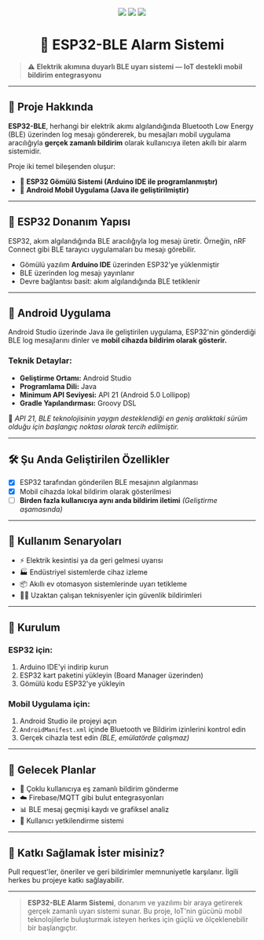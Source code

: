 <p align="center">
  <img src="https://img.shields.io/badge/platform-ESP32-blue" />
  <img src="https://img.shields.io/badge/mobile-Java-green" />
  <img src="https://img.shields.io/badge/status-Developing-yellow" />
</p>

<h1 align="center">📡 ESP32-BLE Alarm Sistemi</h1>

> ⚠️ **Elektrik akımına duyarlı BLE uyarı sistemi — IoT destekli mobil bildirim entegrasyonu**

---

## 🚀 Proje Hakkında

**ESP32-BLE**, herhangi bir elektrik akımı algılandığında Bluetooth Low Energy (BLE) üzerinden log mesajı göndererek, bu mesajları mobil uygulama aracılığıyla **gerçek zamanlı bildirim** olarak kullanıcıya ileten akıllı bir alarm sistemidir.

Proje iki temel bileşenden oluşur:
- 🔌 **ESP32 Gömülü Sistemi (Arduino IDE ile programlanmıştır)**
- 📱 **Android Mobil Uygulama (Java ile geliştirilmiştir)**

---

## 🔌 ESP32 Donanım Yapısı

ESP32, akım algılandığında BLE aracılığıyla log mesajı üretir. Örneğin, nRF Connect gibi BLE tarayıcı uygulamaları bu mesajı görebilir.

- Gömülü yazılım **Arduino IDE** üzerinden ESP32’ye yüklenmiştir
- BLE üzerinden log mesajı yayınlanır
- Devre bağlantısı basit: akım algılandığında BLE tetiklenir

---

## 📱 Android Uygulama

Android Studio üzerinde Java ile geliştirilen uygulama, ESP32'nin gönderdiği BLE log mesajlarını dinler ve **mobil cihazda bildirim olarak gösterir.**

### Teknik Detaylar:
- **Geliştirme Ortamı:** Android Studio
- **Programlama Dili:** Java
- **Minimum API Seviyesi:** API 21 (Android 5.0 Lollipop)
- **Gradle Yapılandırması:** Groovy DSL

📌 *API 21, BLE teknolojisinin yaygın desteklendiği en geniş aralıktaki sürüm olduğu için başlangıç noktası olarak tercih edilmiştir.*

---

## 🛠️ Şu Anda Geliştirilen Özellikler

- [x] ESP32 tarafından gönderilen BLE mesajının algılanması
- [x] Mobil cihazda lokal bildirim olarak gösterilmesi
- [ ] **Birden fazla kullanıcıya aynı anda bildirim iletimi** *(Geliştirme aşamasında)*

---

## 🎯 Kullanım Senaryoları

- ⚡ Elektrik kesintisi ya da geri gelmesi uyarısı
- 🏭 Endüstriyel sistemlerde cihaz izleme
- 📦 Akıllı ev otomasyon sistemlerinde uyarı tetikleme
- 👨‍🔧 Uzaktan çalışan teknisyenler için güvenlik bildirimleri

---

## 🔧 Kurulum

### ESP32 için:
1. Arduino IDE'yi indirip kurun
2. ESP32 kart paketini yükleyin (Board Manager üzerinden)
3. Gömülü kodu ESP32'ye yükleyin

### Mobil Uygulama için:
1. Android Studio ile projeyi açın
2. `AndroidManifest.xml` içinde Bluetooth ve Bildirim izinlerini kontrol edin
3. Gerçek cihazla test edin *(BLE, emülatörde çalışmaz)*

---

## 🔮 Gelecek Planlar

- 🔔 Çoklu kullanıcıya eş zamanlı bildirim gönderme
- ☁️ Firebase/MQTT gibi bulut entegrasyonları
- 📊 BLE mesaj geçmişi kaydı ve grafiksel analiz
- 🔐 Kullanıcı yetkilendirme sistemi

---

## 🤝 Katkı Sağlamak İster misiniz?

Pull request'ler, öneriler ve geri bildirimler memnuniyetle karşılanır. İlgili herkes bu projeye katkı sağlayabilir.


---

> **ESP32-BLE Alarm Sistemi**, donanım ve yazılımı bir araya getirerek gerçek zamanlı uyarı sistemi sunar. Bu proje, IoT'nin gücünü mobil teknolojilerle buluşturmak isteyen herkes için güçlü ve ölçeklenebilir bir başlangıçtır.
